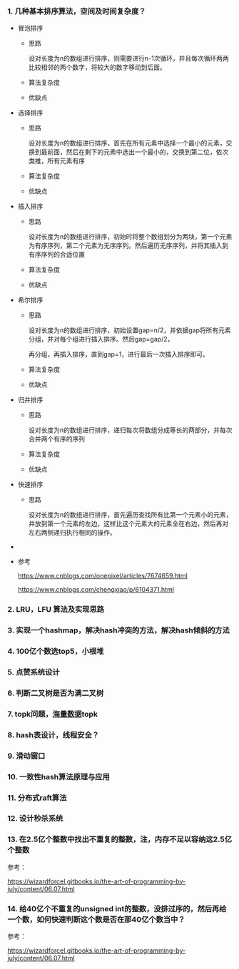 ### 1. 几种基本排序算法，空间及时间复杂度？

+ 冒泡排序

  + 思路

    设对长度为n的数组进行排序，则需要进行n-1次循环，并且每次循环两两比较相邻的两个数字，将较大的数字移动到后面。

  + 算法复杂度

  + 优缺点

+ 选择排序

  + 思路

    设对长度为n的数组进行排序，首先在所有元素中选择一个最小的元素，交换到最前面，然后在剩下的元素中选出一个最小的，交换到第二位，依次类推，所有元素有序

  + 算法复杂度

  + 优缺点

+ 插入排序

  + 思路

    设对长度为n的数组进行排序，初始时将整个数组划分为两块，第一个元素为有序序列，第二个元素为无序序列。然后遍历无序序列，并将其插入到有序序列的合适位置

  + 算法复杂度

  + 优缺点

+ 希尔排序

  + 思路

    设对长度为n的数组进行排序，初始设置gap=n/2，并依据gap将所有元素分组，并对每个组进行插入排序。然后gap=gap/2，

    再分组，再插入排序，直到gap=1，进行最后一次插入排序即可。

  + 算法复杂度

  + 优缺点

+ 归并排序

  + 思路

    设对长度为n的数组进行排序，递归每次将数组分成等长的两部分，并每次合并两个有序的序列

  + 算法复杂度

  + 优缺点

+ 快速排序

  + 思路

    设对长度为n的数组进行排序，首先遍历查找所有比第一个元素小的元素，并放到第一个元素的左边，这样比这个元素大的元素全在右边，然后再对左右两侧递归执行相同的操作。

+ 

+ 参考

  https://www.cnblogs.com/onepixel/articles/7674659.html

  https://www.cnblogs.com/chengxiao/p/6104371.html



### 2. LRU，LFU 算法及实现思路



### 3. 实现一个hashmap，解决hash冲突的方法，解决hash倾斜的方法



### 4. 100亿个数选top5，小根堆



### 5. 点赞系统设计



### 6. 判断二叉树是否为满二叉树



### 7. topk问题，[海量数据](https://www.nowcoder.com/jump/super-jump/word?word=海量数据)topk



### 8. hash表设计，线程安全？



### 9. 滑动窗口



### 10. 一致性hash算法原理与应用



### 11. 分布式raft算法



### 12. 设计秒杀系统



### 13. 在2.5亿个整数中找出不重复的整数，注，内存不足以容纳这2.5亿个整数



参考：

https://wizardforcel.gitbooks.io/the-art-of-programming-by-july/content/06.07.html

### 14. 给40亿个不重复的unsigned int的整数，没排过序的，然后再给一个数，如何快速判断这个数是否在那40亿个数当中？



参考：

https://wizardforcel.gitbooks.io/the-art-of-programming-by-july/content/06.07.html



















